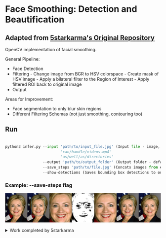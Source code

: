 # Face Smoothing: Detection and Beautification

## Adapted from [5starkarma's Original Repository](https://github.com/5starkarma/face-smoothing)

OpenCV implementation of facial smoothing.

General Pipeline:

- Face Detection
- Filtering
        - Change image from BGR to HSV colorspace
        - Create mask of HSV image
        - Apply a bilateral filter to the Region of Interest
        - Apply filtered ROI back to original image
- Output

Areas for Improvement:

- Face segmentation to only blur skin regions
- Different Filtering Schemas (not just smoothing, contouring too)

## Run

```python

python3 infer.py --input 'path/to/input_file.jpg' (Input file - image, video, or folder with images and/or videos - default is hillary_clinton.jpg)
                         'can/handle/videos.mp4'
                         'as/well/as/directories'
                 --output 'path/to/output_folder' (Output folder - default is data/output)
                 --save_steps 'path/to/file.jpg' (Concats images from each step of the process and saves them)
                 --show-detections (Saves bounding box detections to output)
```

### Example: --save-steps flag

![alt text](https://github.com/5starkarma/face-smoothing/blob/main/data/output/combined_0.jpg?raw=true "Processing steps")

<details>
<summary>Work completed by 5starkarma</summary>
- [X] Finish documentation and cleanup functions
- [X] Reduce input image size for detections
- [X] Fix combined output
- [X] Test on multiple faces
- [X] Apply blurring on multiple faces
- [X] Video inference
- [X] Save bounding box to output
- [ ] Apply different blurring techniques/advanced algo using facial landmarks to blur only skin regions
- [ ] Unit tests
- [ ] Run time tests on units

</details>
